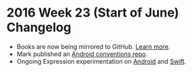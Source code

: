 # 2016 Week 23 (Start of June) Changelog

- Books are now being mirrored to GitHub. [Learn more](updating_our_books.md).
- Mark published an [Android conventions repo](https://github.com/material-motion/material-motion-conventions-android).
- Ongoing Expression experimentation on [Android](https://github.com/material-motion/material-motion-experiments-android) and [Swift](https://github.com/material-motion/material-motion-experiments-swift/tree/master/tween-expressions).
